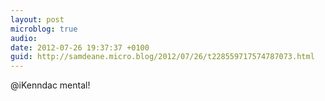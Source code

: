 ```yaml
---
layout: post
microblog: true
audio: 
date: 2012-07-26 19:37:37 +0100
guid: http://samdeane.micro.blog/2012/07/26/t228559717574787073.html
---
```

@iKenndac mental!
